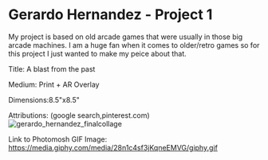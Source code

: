 # Gerardo Hernandez - Project 1
My project is based on old arcade games that were usually in those big arcade machines. I am a huge fan when it comes to older/retro games so for this project I just wanted to make my peice about that.

Title: A blast from the past

Medium: Print + AR Overlay

Dimensions:8.5"x8.5"

Attributions: (google search,pinterest.com)
![gerardo_hernandez_finalcollage](https://user-images.githubusercontent.com/42582681/45798357-82128680-bc5e-11e8-905a-547f5788f8b0.jpg)

Link to Photomosh GIF Image: https://media.giphy.com/media/28n1c4sf3jKqneEMVG/giphy.gif
